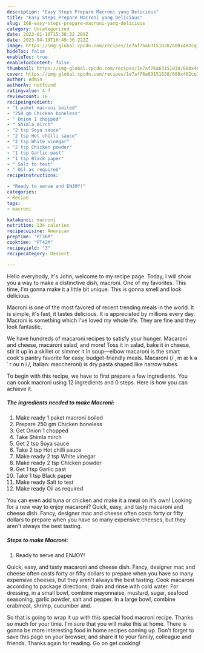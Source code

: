 ```yaml
---
description: "Easy Steps Prepare Macroni yang Delicious"
title: "Easy Steps Prepare Macroni yang Delicious"
slug: 168-easy-steps-prepare-macroni-yang-delicious
category: Uncategorized
date: 2023-01-10T15:38:32.209Z
date: 2023-04-19T16:49:36.222Z
image: https://img-global.cpcdn.com/recipes/1e7af76a63151838/680x482cq70/macroni-recipe-main-photo.jpg
hideToc: false
enableToc: true
enableTocContent: false
thumbnail: https://img-global.cpcdn.com/recipes/1e7af76a63151838/680x482cq70/macroni-recipe-main-photo.jpg
cover: https://img-global.cpcdn.com/recipes/1e7af76a63151838/680x482cq70/macroni-recipe-main-photo.jpg
author: Admin
authorAv: notfound
ratingvalue: 4.7
reviewcount: 16
recipeingredient:
- "1 paket macroni boiled"
- "250 gm Chicken boneless"
- " Onion 1 chopped"
- " Shimla mirch"
- "2 tsp Soya sauce"
- "2 tsp Hot chilli sauce"
- "2 tsp White vinegar"
- "2 tsp Chicken powder"
- "1 tsp Garlic past"
- "1 tsp Black paper"
- " Salt to test"
- " Oil as required"
recipeinstructions:

- "Ready to serve and ENJOY!"
categories:
- Recipe
tags:
- macroni

katakunci: macroni 
nutrition: 134 calories
recipecuisine: American
preptime: "PT36M"
cooktime: "PT42M"
recipeyield: "3"
recipecategory: Dessert

---
```



Hello everybody, it's John, welcome to my recipe page. Today, I will show you a way to make a distinctive dish, macroni. One of my favorites. This time, I'm gonna make it a little bit unique. This is gonna smell and look delicious.

Macroni is one of the most favored of recent trending meals in the world. It is simple, it's fast, it tastes delicious. It is appreciated by millions every day. Macroni is something which I've loved my whole life. They are fine and they look fantastic.

We have hundreds of macaroni recipes to satisfy your hunger. Macaroni and cheese, macaroni salad, and more! Toss it in salad, bake it in cheese, stir it up in a skillet or simmer it in soup—elbow macaroni is the smart cook&#39;s pantry favorite for easy, budget-friendly meals. Macaroni (/ ˌ m æ k ə ˈ r oʊ n i /, Italian: maccheroni) is dry pasta shaped like narrow tubes.


To begin with this recipe, we have to first prepare a few ingredients. You can cook macroni using 12 ingredients and 0 steps. Here is how you can achieve it.

<!--inarticleads1-->

##### The ingredients needed to make Macroni:

1. Make ready 1 paket macroni boiled
1. Prepare 250 gm Chicken boneless
1. Get  Onion 1 chopped
1. Take  Shimla mirch
1. Get 2 tsp Soya sauce
1. Take 2 tsp Hot chilli sauce
1. Make ready 2 tsp White vinegar
1. Make ready 2 tsp Chicken powder
1. Get 1 tsp Garlic past
1. Take 1 tsp Black paper
1. Make ready  Salt to test
1. Make ready  Oil as required


You can even add tuna or chicken and make it a meal on it&#39;s own! Looking for a new way to enjoy macaroni? Quick, easy, and tasty macaroni and cheese dish. Fancy, designer mac and cheese often costs forty or fifty dollars to prepare when you have so many expensive cheeses, but they aren&#39;t always the best tasting. 

<!--inarticleads2-->

##### Steps to make Macroni:


1. Ready to serve and ENJOY!

Quick, easy, and tasty macaroni and cheese dish. Fancy, designer mac and cheese often costs forty or fifty dollars to prepare when you have so many expensive cheeses, but they aren&#39;t always the best tasting. Cook macaroni according to package directions; drain and rinse with cold water. For dressing, in a small bowl, combine mayonnaise, mustard, sugar, seafood seasoning, garlic powder, salt and pepper. In a large bowl, combine crabmeat, shrimp, cucumber and. 

So that is going to wrap it up with this special food macroni recipe. Thanks so much for your time. I'm sure that you will make this at home. There is gonna be more interesting food in home recipes coming up. Don't forget to save this page on your browser, and share it to your family, colleague and friends. Thanks again for reading. Go on get cooking!
